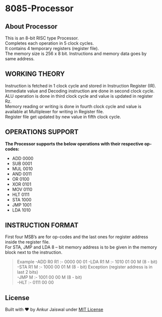
# 8085-Processor

## About Processor

This is an 8-bit RISC type Processor.  
Completes each operation in 5 clock cycles.  
It contains 4 temporary registers (register file).  
The memory size is 256 x 8 bit. Instructions and memory data goes by same address.  

## WORKING THEORY

Instruction is fetched in 1 clock cycle and stored in Instruction Register (IR).  
Immediate value and Decoding instruction are done in second clock cycle.  
ALU operation is done in third clock cycle and value is updated in register Rz.  
Memory reading or writing is done in fourth clock cycle and value is available at Multiplexer for writing in Register file.  
Register file get updated by new value in fifth clock cycle.  

## OPERATIONS SUPPORT

**The Processor supports the below operations with their respective op-codes:**

- ADD 0000  
- SUB 0001  
- MUL 0010  
- AND 0011  
- OR  0100  
- XOR 0101  
- MOV 0110  
- HLT 0111  
- STA 1000  
- JMP 1001  
- LDA 1010  

## INSTRUCTION FORMAT

First four MSB’s are for op-codes and the last ones for register address inside the register file.  
For STA, JMP and LDA 8 – bit memory address is to be given in the memory block next to the instruction.  
> Example
-ADD R0 R1 :-  0000 00 01
-LDA  R1 M :-  1010 01 00 M (8 - bit)
-STA R1 M  :-  1000 00 01 M (8 - bit)  Exception (register address is in last 2 bits)  
-JMP M     :-  1001 00 00  M (8 - bit)  
-HLT       :-  0111 00 00

## License

Built with ♥ by Ankur Jaiswal  under [MIT License](https://ankur.mit-license.org/)
